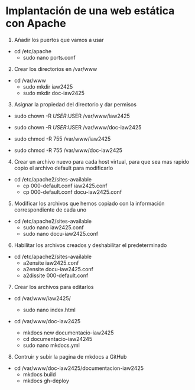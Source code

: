 # Implantación de una web estática con Apache

1. Añadir los puertos que vamos a usar
* cd /etc/apache
	* sudo nano ports.conf 


2. Crear los directorios en /var/www
* cd /var/www
	* sudo mkdir iaw2425
	* sudo mkdir doc-iaw2425


3. Asignar la propiedad del directorio y dar permisos
* sudo chown -R $USER:$USER /var/www/iaw2425
* sudo chown -R $USER:$USER /var/www/doc-iaw2425

* sudo chmod -R 755 /var/www/iaw2425
* sudo chmod -R 755 /var/www/doc-iaw2425


4.  Crear un archivo nuevo para cada host virtual, para que sea mas rapido copio el archivo
default para modificarlo
* cd /etc/apache2/sites-available
	* cp 000-default.conf iaw2425.conf
	* cp 000-default.conf docu-iaw2425.conf


5. Modificar los archivos que hemos copiado con la información correspondiente de cada uno
* cd /etc/apache2/sites-available
	* sudo nano iaw2425.conf
	* sudo nano docu-iaw2425.conf


6. Habilitar los archivos creados y deshabilitar el predeterminado
* cd /etc/apache2/sites-available
	* a2ensite iaw2425.conf
	* a2ensite docu-iaw2425.conf
	* a2dissite 000-default.conf



7. Crear los archivos para editarlos
* cd /var/www/iaw2425/
	* sudo nano index.html


* cd /var/www/doc-iaw2425
	* mkdocs new documentacio-iaw2425
	* cd documentacio-iaw24245
	* sudo nano mkdocs.yml



8. Contruir y subir la pagina de mkdocs a GitHub
* cd /var/www/doc-iaw2425/documentacion-iaw2425
	* mkdocs build
	* mkdocs gh-deploy




